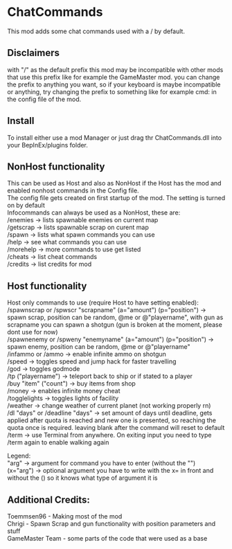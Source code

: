 # ChatCommands
This mod adds some chat commands used with a / by default.  

## Disclaimers
with "/" as the default prefix this mod may be incompatible with other mods that use this prefix like for example the GameMaster mod.
you can change the prefix to anything you want, so if your keyboard is maybe incompatible or anything, try changing the prefix to something like for example cmd: in the config file of the mod.

## Install
To install either use a mod Manager or just drag thr ChatCommands.dll into your BepInEx/plugins folder.  

## NonHost functionality
This can be used as Host and also as NonHost if the Host has the mod and enabled nonhost commands in the Config file.  
The config file gets created on first startup of the mod. The setting is turned on by default  
Infocommands can always be used as a NonHost, these are:  
/enemies -> lists spawnable enemies on current map  
/getscrap -> lists spawnable scrap on curent map  
/spawn -> lists what spawn commands you can use  
/help -> see what commands you can use  
/morehelp -> more commands to use get listed  
/cheats -> list cheat commands  
/credits -> list credits for mod  

## Host functionality
Host only commands to use (require Host to have setting enabled):  
/spawnscrap or /spwscr "scrapname" (a="amount") (p="position") -> spawn scrap, position can be random, @me or @"playername", with gun as scrapname you can spawn a shotgun (gun is broken at the moment, please dont use for now)  
/spawnenemy or /spweny "enemyname" (a="amount") (p="position") -> spawn enemy, position can be random, @me or @"playername"  
/infammo or /ammo -> enable infinite ammo on shotgun  
/speed -> toggles speed and jump hack for faster travelling  
/god -> toggles godmode  
/tp ("playername") -> teleport back to ship or if  stated to a player  
/buy "item" ("count") -> buy items from shop  
/money -> enables infinite money cheat  
/togglelights -> toggles lights of facility  
/weather -> change weather of current planet (not working properly rn)  
/dl "days" or /deadline "days" -> set amount of days until deadline, gets applied after quota is reached and new one is presented, so reaching the quota once is required. leaving blank after the command will reset to default  
/term -> use Terminal from anywhere. On exiting input you need to type /term again to enable walking again  

Legend:  
"arg" -> argument for command you have to enter (without the "")  
(x="arg") -> optional argument you have to write with the x= in front and without the () so it knows what type of argument it is  


## Additional Credits:  
Toemmsen96 - Making most of the mod  
Chrigi - Spawn Scrap and gun functionality with position parameters and stuff  
GameMaster Team - some parts of the code that were used as a base  
